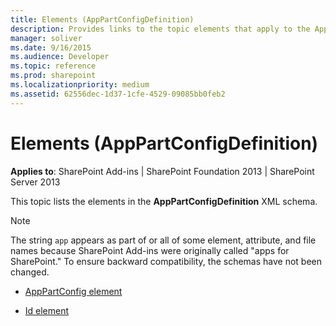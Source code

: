 ```yaml
---
title: Elements (AppPartConfigDefinition)
description: Provides links to the topic elements that apply to the AppPartConfigDefinition XML schema for SharePoint.
manager: soliver
ms.date: 9/16/2015
ms.audience: Developer
ms.topic: reference
ms.prod: sharepoint
ms.localizationpriority: medium
ms.assetid: 62556dec-1d37-1cfe-4529-09085bb0feb2
---
```


# Elements (AppPartConfigDefinition)

**Applies to**: SharePoint Add-ins | SharePoint Foundation 2013 | SharePoint Server 2013

This topic lists the elements in the **AppPartConfigDefinition** XML schema.

> [!NOTE] 
> The string `app` appears as part of or all of some element, attribute, and file names because SharePoint Add-ins were originally called "apps for SharePoint." To ensure backward compatibility, the schemas have not been changed.

- [AppPartConfig element](apppartconfig-element-apppartconfigdefinition.md)

- [Id element](id-element-apppartconfigdefinition-complextypeapppartconfigdefinition.md)


<br/>

<br/>







